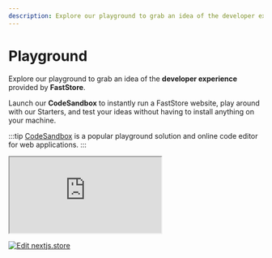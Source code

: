 ```yaml
---
description: Explore our playground to grab an idea of the developer experience provided by FastStore.
---
```


# Playground

Explore our playground to grab an idea of the **developer experience** provided by **FastStore**.

Launch our **CodeSandbox** to instantly run a FastStore website, play around with our Starters, and test your ideas without having to install anything on your machine.

:::tip
[CodeSandbox](https://codesandbox.io/) is a popular playground solution and online code editor for web applications.
:::

<iframe src="https://codesandbox.io/embed/nextjs-store-5q6d95?fontsize=14&hidenavigation=1&theme=dark&view=split"
     className="w-full h-96 overflow-hidden rounded"
     title="nextjs.store"
     allow="accelerometer; ambient-light-sensor; camera; encrypted-media; geolocation; gyroscope; hid; microphone; midi; payment; usb; vr; xr-spatial-tracking"
     sandbox="allow-forms allow-modals allow-popups allow-presentation allow-same-origin allow-scripts"
   ></iframe>


[![Edit nextjs.store](https://codesandbox.io/static/img/play-codesandbox.svg)](https://codesandbox.io/s/nextjs-store-5q6d95?fontsize=14&hidenavigation=1&theme=dark)
